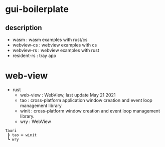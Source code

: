 # gui-boilerplate

## description

- wasm : wasm examples with rust/cs
- webview-cs : webview examples with cs
- webview-rs : webview examples with rust
- resident-rs : tray app

# web-view

- rust
  - web-view : WebView, last update May 21 2021
  - tao :  cross-platform application window creation and event loop management library
  - winit : cross-platform window creation and event loop management library.
  - wry : WebView

```
Tauri
 ┣ tao ━ winit
 ┗ wry
```